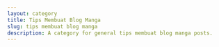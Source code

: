 ```yaml
---
layout: category
title: Tips Membuat Blog Manga
slug: tips membuat blog manga
description: A category for general tips membuat blog manga posts.
---
```

